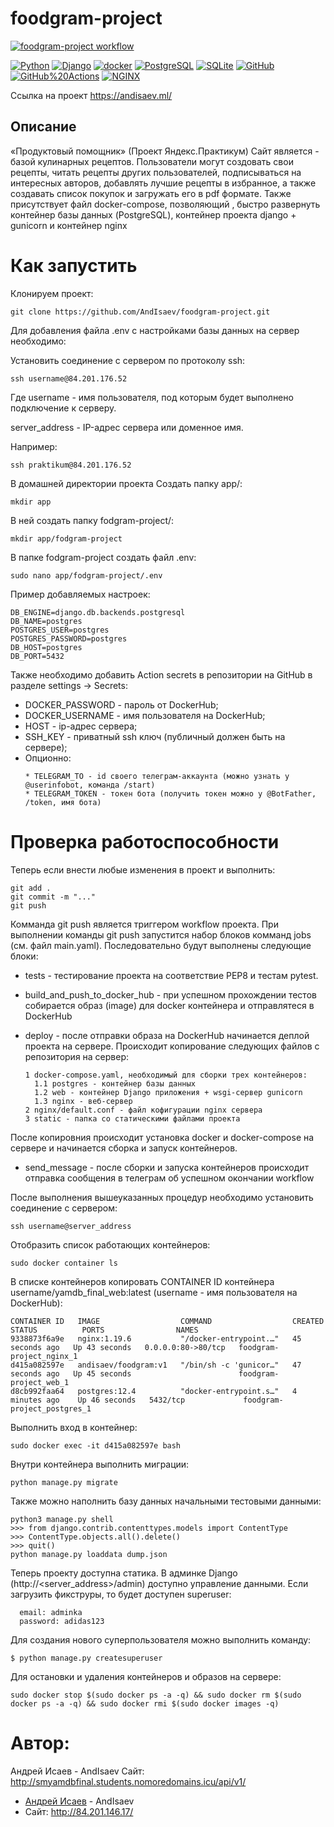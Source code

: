 # foodgram-project

[![foodgram-project workflow](https://github.com/AndIsaev/foodgram-project/actions/workflows/main.yml/badge.svg)](https://github.com/AndIsaev/foodgram-project/actions/workflows/main.yml)


<p><a href="https://www.python.org/" rel="nofollow"><img src="https://camo.githubusercontent.com/938bc97e6c0351babffcd724243f78c6654833e451efc6ce3f5d66a635727a9c/68747470733a2f2f696d672e736869656c64732e696f2f62616467652f2d507974686f6e2d3436343634363f3f7374796c653d666c61742d737175617265266c6f676f3d507974686f6e" alt="Python" data-canonical-src="https://img.shields.io/badge/-Python-464646??style=flat-square&amp;logo=Python" style="max-width:100%;"></a>
<a href="https://www.djangoproject.com/" rel="nofollow"><img src="https://camo.githubusercontent.com/99e48bebd1b4c03828d16f8625f34439aa7d298ea573dd4e209ea593a769bd06/68747470733a2f2f696d672e736869656c64732e696f2f62616467652f2d446a616e676f2d3436343634363f3f7374796c653d666c61742d737175617265266c6f676f3d446a616e676f" alt="Django" data-canonical-src="https://img.shields.io/badge/-Django-464646??style=flat-square&amp;logo=Django" style="max-width:100%;"></a>
<a href="https://www.docker.com/" rel="nofollow"><img src="https://camo.githubusercontent.com/038c45c7c5f0059723bba28b5b77bd9ac7994c8da774814c8fcb620f4bc61b35/68747470733a2f2f696d672e736869656c64732e696f2f62616467652f2d646f636b65722d3436343634363f3f7374796c653d666c61742d737175617265266c6f676f3d646f636b6572" alt="docker" data-canonical-src="https://img.shields.io/badge/-docker-464646??style=flat-square&amp;logo=docker" style="max-width:100%;"></a>
<a href="https://www.postgresql.org/" rel="nofollow"><img src="https://camo.githubusercontent.com/18b5ef277b89701f948c212d45d3460070037bda9712fe5f1e64315811356ea2/68747470733a2f2f696d672e736869656c64732e696f2f62616467652f2d506f737467726553514c2d3436343634363f3f7374796c653d666c61742d737175617265266c6f676f3d506f737467726553514c" alt="PostgreSQL" data-canonical-src="https://img.shields.io/badge/-PostgreSQL-464646??style=flat-square&amp;logo=PostgreSQL" style="max-width:100%;"></a>
<a href="https://www.sqlite.org/index.html" rel="nofollow"><img src="https://camo.githubusercontent.com/2c46c2b57530e634094dcb5ca341adbd8cc101300fd0968991b2a2700f1ac318/68747470733a2f2f696d672e736869656c64732e696f2f62616467652f2d53514c6974652d3436343634363f3f7374796c653d666c61742d737175617265266c6f676f3d53514c697465" alt="SQLite" data-canonical-src="https://img.shields.io/badge/-SQLite-464646??style=flat-square&amp;logo=SQLite" style="max-width:100%;"></a>
<a href="https://github.com/"><img src="https://camo.githubusercontent.com/ca897bbf26e1c6429197c0c0f53e16f1625eaa99d0bc8caa4934c4b12ece45a1/68747470733a2f2f696d672e736869656c64732e696f2f62616467652f2d4769744875622d3436343634363f3f7374796c653d666c61742d737175617265266c6f676f3d476974487562" alt="GitHub" data-canonical-src="https://img.shields.io/badge/-GitHub-464646??style=flat-square&amp;logo=GitHub" style="max-width:100%;"></a>
<a href="https://github.com/features/actions"><img src="https://camo.githubusercontent.com/b70fe9e64e76d385b8cae9b6366dfba69af953e85d16cf43bb1f9d46fefb1621/68747470733a2f2f696d672e736869656c64732e696f2f62616467652f2d476974487562253230416374696f6e732d3436343634363f3f7374796c653d666c61742d737175617265266c6f676f3d476974487562253230616374696f6e73" alt="GitHub%20Actions" data-canonical-src="https://img.shields.io/badge/-GitHub%20Actions-464646??style=flat-square&amp;logo=GitHub%20actions" style="max-width:100%;"></a>
<a href="https://nginx.org/ru/" rel="nofollow"><img src="https://camo.githubusercontent.com/b9f9edede39c7f898e25e81ce431f7c4b8d0b375c05768fd6916e599fcba219f/68747470733a2f2f696d672e736869656c64732e696f2f62616467652f2d4e47494e582d3436343634363f3f7374796c653d666c61742d737175617265266c6f676f3d4e47494e58" alt="NGINX" data-canonical-src="https://img.shields.io/badge/-NGINX-464646??style=flat-square&amp;logo=NGINX" style="max-width:100%;"></a></p>

Ссылка на проект https://andisaev.ml/

## Описание
«Продуктовый помощник» (Проект Яндекс.Практикум)
Сайт является - базой кулинарных рецептов. Пользователи могут создовать свои рецепты, читать рецепты других пользователей, подписываться на интересных авторов, добавлять лучшие рецепты в избранное, а также создавать список покупок и загружать его в pdf формате. Также присутствует файл docker-compose, позволяющий , быстро развернуть контейнер базы данных (PostgreSQL), контейнер проекта django + gunicorn и контейнер nginx

# Как запустить
Клонируем проект: 
```
git clone https://github.com/AndIsaev/foodgram-project.git
```
Для добавления файла .env с настройками базы данных на сервер необходимо:

Установить соединение с сервером по протоколу ssh:

  ```
  ssh username@84.201.176.52
  ```

Где username - имя пользователя, под которым будет выполнено подключение к серверу.

server_address - IP-адрес сервера или доменное имя.

Например:

  ```
  ssh praktikum@84.201.176.52
  ```

В домашней директории проекта Создать папку app/:

  ```
  mkdir app
  ```
  
В ней создать папку fodgram-project/:

  ```
  mkdir app/fodgram-project
  ```

В папке fodgram-project создать файл .env:

  ```
  sudo nano app/fodgram-project/.env
  ```
  
Пример добавляемых настроек:


  ```
  DB_ENGINE=django.db.backends.postgresql
  DB_NAME=postgres
  POSTGRES_USER=postgres
  POSTGRES_PASSWORD=postgres
  DB_HOST=postgres
  DB_PORT=5432
  
  ```

Также необходимо добавить Action secrets в репозитории на GitHub в разделе settings -> Secrets:

* DOCKER_PASSWORD - пароль от DockerHub;
* DOCKER_USERNAME - имя пользователя на DockerHub;
* HOST - ip-адрес сервера;
* SSH_KEY - приватный ssh ключ (публичный должен быть на сервере);
* Опционно:
   ```
  * TELEGRAM_TO - id своего телеграм-аккаунта (можно узнать у @userinfobot, команда /start)
  * TELEGRAM_TOKEN - токен бота (получить токен можно у @BotFather, /token, имя бота)
   ```
# Проверка работоспособности
Теперь если внести любые изменения в проект и выполнить:

  ```
  git add .
  git commit -m "..."
  git push
  ```


Комманда git push является триггером workflow проекта. При выполнении команды git push запустится набор блоков комманд jobs (см. файл main.yaml). Последовательно будут выполнены следующие блоки:
  
  * tests - тестирование проекта на соответствие PEP8 и тестам pytest.

  * build_and_push_to_docker_hub - при успешном прохождении тестов собирается образ (image) для docker контейнера и отправлятеся в DockerHub

  * deploy - после отправки образа на DockerHub начинается деплой проекта на сервере. Происходит копирование следующих файлов с репозитория на сервер:
  
    ```
    1 docker-compose.yaml, необходимый для сборки трех контейнеров:
      1.1 postgres - контейнер базы данных
      1.2 web - контейнер Django приложения + wsgi-сервер gunicorn
      1.3 nginx - веб-сервер
    2 nginx/default.conf - файл кофигурации nginx сервера
    3 static - папка со статическими файлами проекта
    ```

После копировния происходит установка docker и docker-compose на сервере и начинается сборка и запуск контейнеров.

* send_message - после сборки и запуска контейнеров происходит отправка сообщения в телеграм об успешном окончании workflow

После выполнения вышеуказанных процедур необходимо установить соединение с сервером:

  ```
  ssh username@server_address
  ```

Отобразить список работающих контейнеров:

  ```
  sudo docker container ls
  ```

В списке контейнеров копировать CONTAINER ID контейнера username/yamdb_final_web:latest (username - имя пользователя на DockerHub):

  ```
  CONTAINER ID   IMAGE                  COMMAND                  CREATED          STATUS          PORTS                NAMES
  9338873f6a9e   nginx:1.19.6           "/docker-entrypoint.…"   45 seconds ago   Up 43 seconds   0.0.0.0:80->80/tcp   foodgram-project_nginx_1
  d415a082597e   andisaev/foodgram:v1   "/bin/sh -c 'gunicor…"   47 seconds ago   Up 45 seconds                        foodgram-project_web_1
  d8cb992faa64   postgres:12.4          "docker-entrypoint.s…"   4 minutes ago    Up 46 seconds   5432/tcp             foodgram-project_postgres_1
  ```

Выполнить вход в контейнер:

  ```
  sudo docker exec -it d415a082597e bash
  ```

Внутри контейнера выполнить миграции:

  ```
  python manage.py migrate
  ```


Также можно наполнить базу данных начальными тестовыми данными:

  ```
  python3 manage.py shell
  >>> from django.contrib.contenttypes.models import ContentType
  >>> ContentType.objects.all().delete()
  >>> quit()
  python manage.py loaddata dump.json
  ```
Теперь проекту доступна статика. В админке Django (http://<server_address>/admin) доступно управление данными. Если загрузить фикструры, то будет доступен superuser:

```
  email: adminka
  password: adidas123
```

Для создания нового суперпользователя можно выполнить команду:

  ```
  $ python manage.py createsuperuser
  ```
  
Для остановки и удаления контейнеров и образов на сервере:

  ```
  sudo docker stop $(sudo docker ps -a -q) && sudo docker rm $(sudo docker ps -a -q) && sudo docker rmi $(sudo docker images -q)
  ```

# Автор:

Андрей Исаев - AndIsaev
Сайт: http://smyamdbfinal.students.nomoredomains.icu/api/v1/

* [Андрей Исаев](https://github.com/AndIsaev) - AndIsaev
* Сайт: http://84.201.146.17/
